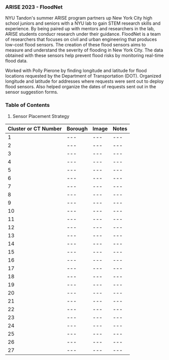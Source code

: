 ### ARISE 2023 - FloodNet

NYU Tandon's summer ARISE program partners up New York City high school juniors and seniors with a NYU lab to gain STEM research skills and experience. By being paired up with mentors and researchers in the lab, ARISE students conducr research under their guidance. FloodNet is a team of researchers that focuses on civil and urban engineering that produces low-cost flood sensors. The creation of these flood sensors aims to measure and understand the severity of flooding in New York City. The data obtained with these sensors help prevent flood risks by monitoring real-time flood data.

Worked with Polly Pierone by finding longitude and latitude for flood locations requested by the Department of Transportation (DOT). 
Organized longitude and latitude for addresses where requests were sent out to deploy flood sensors. Also helped organize the dates of requests sent out in the sensor suggestion forms.  

### Table of Contents
1. Sensor Placement Strategy

| Cluster or CT Number | Borough | Image | Notes |
|----------------------| ---     | ---   | ---   |
| 1  | --- | --- | --- |
| 2  | --- | --- | --- |
| 3  | --- | --- | --- |
| 4  | --- | --- | --- |
| 5  | --- | --- | --- |
| 6  | --- | --- | --- |
| 7  | --- | --- | --- |
| 8  | --- | --- | --- |
| 9  | --- | --- | --- |
| 10 | --- | --- | --- |
| 11 | --- | --- | --- |
| 12 | --- | --- | --- |
| 13 | --- | --- | --- |
| 14 | --- | --- | --- |
| 15 | --- | --- | --- |
| 16 | --- | --- | --- |
| 17 | --- | --- | --- |
| 18 | --- | --- | --- |
| 19 | --- | --- | --- |
| 20 | --- | --- | --- |
| 21 | --- | --- | --- |
| 22 | --- | --- | --- |
| 23 | --- | --- | --- |
| 24 | --- | --- | --- |
| 25 | --- | --- | --- |
| 26 | --- | --- | --- |
| 27 | --- | --- | --- |
